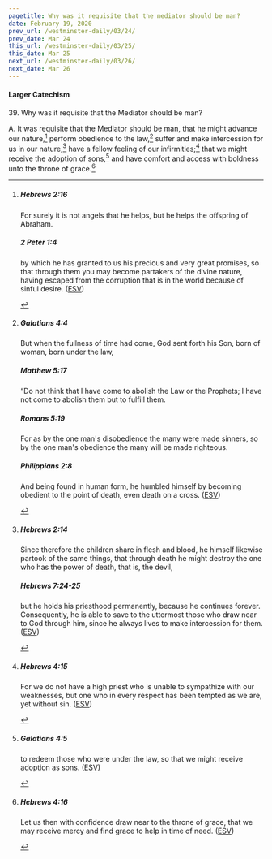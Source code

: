 ```yaml
---
pagetitle: Why was it requisite that the mediator should be man?
date: February 19, 2020
prev_url: /westminster-daily/03/24/
prev_date: Mar 24
this_url: /westminster-daily/03/25/
this_date: Mar 25
next_url: /westminster-daily/03/26/
next_date: Mar 26
---
```


#### Larger Catechism

39\. Why was it requisite that the Mediator should be man?

A. It was requisite that the Mediator should be man, that he might advance our nature,[^fnref:wlc1] perform obedience to the law,[^fnref:wlc2] suffer and make intercession for us in our nature,[^fnref:wlc3] have a fellow feeling of our infirmities;[^fnref:wlc4] that we might receive the adoption of sons,[^fnref:wlc5] and have comfort and access with boldness unto the throne of grace.[^fnref:wlc6]


[^fnref:wlc1]: <div class="esv"><h5>Hebrews 2:16</h5> <div class="esv-text"><p id="p58002016.01-1">For surely it is not angels that he helps, but he helps the offspring of Abraham.</p> </div><h5>2 Peter 1:4</h5> <div class="esv-text"><p id="p61001004.01-2">by which he has granted to us his precious and very great promises, so that through them you may become partakers of the divine nature, having escaped from the corruption that is in the world because of sinful desire.  (<a href="http://www.esv.org" class="copyright">ESV</a>)</p> </div> </div>

[^fnref:wlc2]: <div class="esv"><h5>Galatians 4:4</h5> <div class="esv-text"><p id="p48004004.01-1">But when the fullness of time had come, God sent forth his Son, born of woman, born under the law,</p> </div><h5>Matthew 5:17</h5> <div class="esv-text"> <p id="p40005017.07-2"><span class="woc">&#8220;Do not think that I have come to abolish the Law or the Prophets; I have not come to abolish them but to fulfill them.</span></p> </div><h5>Romans 5:19</h5> <div class="esv-text"><p id="p45005019.01-3">For as by the one man's disobedience the many were made sinners, so by the one man's obedience the many will be made righteous.</p> </div><h5>Philippians 2:8</h5> <div class="esv-text"><p id="p50002008.01-4">And being found in human form, he humbled himself by becoming obedient to the point of death, even death on a cross.  (<a href="http://www.esv.org" class="copyright">ESV</a>)</p> </div> </div>

[^fnref:wlc3]: <div class="esv"><h5>Hebrews 2:14</h5> <div class="esv-text"><p id="p58002014.01-1">Since therefore the children share in flesh and blood, he himself likewise partook of the same things, that through death he might destroy the one who has the power of death, that is, the devil,</p> </div><h5>Hebrews 7:24-25</h5> <div class="esv-text"><p id="p58007024.01-2">but he holds his priesthood permanently, because he continues forever. Consequently, he is able to save to the uttermost those who draw near to God through him, since he always lives to make intercession for them.  (<a href="http://www.esv.org" class="copyright">ESV</a>)</p> </div> </div>

[^fnref:wlc4]: <div class="esv"><h5>Hebrews 4:15</h5> <div class="esv-text"><p id="p58004015.01-1">For we do not have a high priest who is unable to sympathize with our weaknesses, but one who in every respect has been tempted as we are, yet without sin.  (<a href="http://www.esv.org" class="copyright">ESV</a>)</p> </div> </div>

[^fnref:wlc5]: <div class="esv"><h5>Galatians 4:5</h5> <div class="esv-text"><p id="p48004005.01-1">to redeem those who were under the law, so that we might receive adoption as sons.  (<a href="http://www.esv.org" class="copyright">ESV</a>)</p> </div> </div>

[^fnref:wlc6]: <div class="esv"><h5>Hebrews 4:16</h5> <div class="esv-text"><p id="p58004016.01-1">Let us then with confidence draw near to the throne of grace, that we may receive mercy and find grace to help in time of need.  (<a href="http://www.esv.org" class="copyright">ESV</a>)</p> </div> </div>

